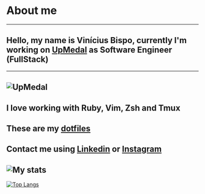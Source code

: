 # About me
---
## Hello, my name is Vinícius Bispo, currently I'm working on [UpMedal](https://99run.com) as Software Engineer (FullStack)
---
![UpMedal](https://scontent-gru2-1.cdninstagram.com/v/t51.2885-19/s150x150/157648916_785007952152301_1223425900286973220_n.jpg?tp=1&_nc_ht=scontent-gru2-1.cdninstagram.com&_nc_ohc=j_CB_lYvgAYAX82gw9h&ccb=7-4&oh=f401bb15b03d48445cae8c56e0461362&oe=607B6CF5)
---
I love working with Ruby, Vim, Zsh and Tmux
---
These are my [dotfiles](https://github.com/vinibispo/dotfiles)
---
Contact me using [Linkedin](https://www.linkedin.com/in/vinibispo16/) or [Instagram](https://instagram.com/vinibispodev)
---

![My stats](https://github-readme-stats.vercel.app/api?username=vinibispo&theme=onedark&show_icons=true)
---
[![Top Langs](https://github-readme-stats.vercel.app/api/top-langs/?username=vinibispo&layout=compact)](https://github.com/anuraghazra/github-readme-stats)
